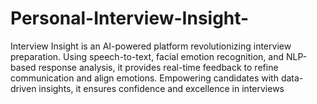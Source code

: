# Personal-Interview-Insight-
Interview Insight is an AI-powered platform revolutionizing interview preparation. Using speech-to-text, facial emotion recognition, and NLP-based response analysis, it provides real-time feedback to refine communication and align emotions. Empowering candidates with data-driven insights, it ensures confidence and excellence in interviews
